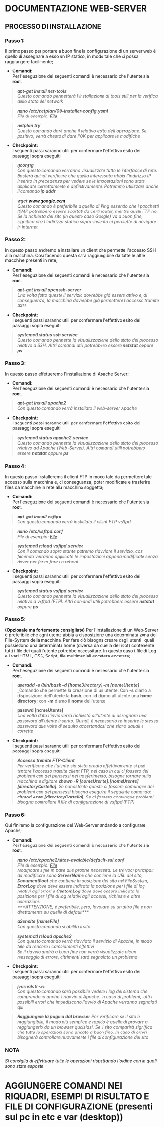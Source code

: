 # DOCUMENTAZIONE WEB-SERVER

## PROCESSO DI INSTALLAZIONE


### **Passo 1:**
Il primo passo per portare a buon fine la configurazione di un server web è quello di assegnare a esso un IP statico, in modo tale che si possa raggiungere facilmente;

- **Comandi:** <br>
Per l'eseguzione dei seguenti comandi è necessario che l'utente sia **root**.

> ***apt-get install net-tools*** <br>
_Questo comando permetterà l'installazione di tools utili per la verifica dello stato del network_

> ***nano /etc/netplan/00-installer-config.yaml*** <br>
_File di esempio: [File](https://github.com/Enrypase/WEB-SERVER/blob/main/00-installer-config.yaml)_

> ***netplan try*** <br>
_Questo comando darà anche il relativo esito dell'operazione. Se positivo, verrà chesto di dare l'OK per applicare le modifiche_

- **Checkpoint:** <br>
I seguenti passi saranno utili per confermare l'effettivo esito dei passaggi sopra eseguiti.

> ***ifconfig*** <br>
_Con questo comando verranno visualizzate tutte le interfacce di rete. Basterà quindi verificare che quella interessata abbia l'indirizzo IP inserito in precedenza per vedere se le impostazioni sono state applicate correttamente e definitivamente. Potremmo utilizzare anche il comando **ip addr**_

> ***wget www.google.com*** <br>
_Questo comando è preferibile a quello di Ping essendo che i pacchetti ICMP potrebbero essere scartati da certi router, mentre quelli FTP no. Se la richiesta del sito (in questo caso Google) va a buon fine, significa che l'indirizzo statico sopra-inserito ci permette di navigare in internet_


### **Passo 2:**
In questo passo andremo a installare un client che permette l'accesso SSH alla macchina. Così facendo questa sarà raggiungibile da tutte le altre macchine presenti in rete;

- **Comandi:** <br>
Per l'eseguzione dei seguenti comandi è necessario che l'utente sia **root**.

> ***apt-get install openssh-server*** <br>
_Una volta fatto questo il servizio dovrebbe già essere attivo e, di conseguenza, la macchina dovrebbe già permettere l'accesso tramite SSH_

- **Checkpoint:** <br>
I seguenti passi saranno utili per confermare l'effettivo esito dei passaggi sopra eseguiti.

> ***systemctl status ssh.service*** <br>
_Questo comando permette la visualizzazione dello stato del processo relativo a SSH. Altri comandi utili potrebbero essere ***netstat*** oppure ***ps***_


### **Passo 3:**
In questo passo effetueremo l'installazione di Apache Server;

- **Comandi:** <br>
Per l'eseguzione dei seguenti comandi è necessario che l'utente sia **root**.

> ***apt-get install apache2*** <br>
_Con questo comando verrà installato il web-server Apache_

- **Checkpoint:** <br>
I seguenti passi saranno utili per confermare l'effettivo esito dei passaggi sopra eseguiti.

> ***systemctl status apache2.service*** <br>
_Questo comando permette la visualizzazione dello stato del processo relativo ad Apache (Web-Server). Altri comandi utili potrebbero essere ***netstat*** oppure ***ps***_


### **Passo 4:**
In questo passo installeremo il client FTP in modo tale da permettere tale accesso sulla macchina e, di conseguenza, poter modificare e trasferire files da macchine in rete alla macchina soggetta;

- **Comandi:** <br>
Per l'eseguzione dei seguenti comandi è necessario che l'utente sia **root**.

> ***apt-get install vsftpd*** <br>
_Con questo comando verrà installato il client FTP vsftpd_

> ***nano /etc/vsftpd.conf*** <br>
_File di esempio: [File](https://github.com/Enrypase/WEB-SERVER/blob/main/vsftpd.conf)_

> ***systemctl reload vsftpd.service*** <br>
_Con il comando sopra stante potremo riavviare il servizio, così facendo verranno applicate le impostazioni appena modificate senza dover per forza fare un reboot_

- **Checkpoint:** <br>
I seguenti passi saranno utili per confermare l'effettivo esito dei passaggi sopra eseguiti.

> ***systemctl status vsftpd.service*** <br>
_Questo comando permette la visualizzazione dello stato del processo relativo a vsftpd (FTP). Altri comandi utili potrebbero essere ***netstat*** oppure ***ps***_


### **Passo 5:**
**(Opzionale ma fortemente consigliato)** Per l'installazione di un Web-Server è preferibile che ogni utente abbia a disposizione una determinata zona del File-System della macchina.
Per fare ciò bisogna creare degli utenti i quali possiedono una determinata home (diversa da quella del root) contenente tutti i file dei quali l'utente potrebbe necessitare. In questo caso i file di Log e i vari HTML, CSS, Script, file multimediali eccetera eccetera;

- **Comandi:** <br>
Per l'eseguzione dei seguenti comandi è necessario che l'utente sia **root**.

> ***useradd -s /bin/bash -d [homeDirectory] -m [nomeUtente]*** <br>
_Comando che permette la creazione di un utente. Con **-s** diamo a disposizione dell'utente la **bash**; con **-d** diamo all'utente una **home directory**; con **-m** diamo il **nome** dell'utente

> **passwd [nomeUtente]** <br>
_Una volta  dato l'invio verrà richiesto all'utente di assegnare una password all'utente inserito. Quindi, è necessario re-inserire la stessa password due volte di seguito accertandosi che siano uguali e corrette_

- **Checkpoint:** <br>
I seguenti passi saranno utili per confermare l'effettivo esito dei passaggi sopra eseguiti.

> ***Accesso tramite FTP-Client*** <br>
_Per verificare che l'utente sia stato creato effettivamente si può tentare l'accesso tramite client FTP, nel caso in cui ci fossero dei problemi con dei permessi nel trasferimento, bisogna tornare sulla macchina e digitare ***chown -R [nomeUtente]:[nomeUtente] [directoryCartella]***.
Se nonostante questo ci fossero comunque dei problemi con dei permessi bisogna eseguire il seguente comando: ***chmod +rwx [directoryCartella]***.
Se ci fossero comunque problemi bisogna controllare il file di configurazione di vsftpd (FTP)_


### **Passo 6:**
Qui finiremo la configurazione del Web-Server andando a configurare Apache;

- **Comandi:** <br>
Per l'eseguzione dei seguenti comandi è necessario che l'utente sia **root**.

> ***nano /etc/apache2/sites-avaiable/default-ssl.conf*** <br>
_File di esempio: [File](https://github.com/Enrypase/WEB-SERVER/blob/main/000-default.conf) <br>
Modificare il file in base alle proprie necessità. Le tre voci principali da modificare sono ***ServerName*** che contiene la URL del sito, ***DocumentRoot*** che contiene la posizione del sito nel FileSystem, ***ErrorLog*** dove deve essere indicata la posizione per i file di log relativi agli errori e ***CustomLog*** dove deve essere indicata la posizione per i file di log relativi agli accessi, richieste e altre operazioni. <br>
***ATTENZIONE, è preferibile, però, lavorare su un altro file e non direttamente su quello di default_***

> ***a2ensite [nomeFile]*** <br>
_Con questo comando si abilita il sito_

> ***systemctl reload apache2*** <br>
_Con questo comando verrà riavviato il servizio di Apache, in modo tale da rendere i cambiamenti effettivi <br>
Se il riavvio andrà a buon fine non verrà visualizzato alcun messaggio di errore, altrimenti sarà segnalato un problema_

- **Checkpoint:** <br>
I seguenti passi saranno utili per confermare l'effettivo esito dei passaggi sopra eseguiti.

> ***journalctl -xe*** <br>
_Con questo comando sarà possibile vedere i log del sistema che comprendono anche il riavvio di Apache. In caso di problemi, tutti i possibili errori che impediscono l'avvio di Apache verranno segnalati qui_

> ***Raggiungere la pagina dal browser***
_Per verificare se il sito è raggiungibile, il modo più semplice e rapido è quello di provare a raggiungerlo da un browser qualsiasi. Se il sito comparirà significa che tutte le operazioni sono andate a buon fine. In caso di errori bisognerà controllare nuovamente i file di configurazione del sito_


### NOTA: <br>
*Si consiglia di effettuare tutte le operazioni rispettando l'ordine con le quali sono state esposte* <br>


# AGGIUNGERE COMANDI NEI RIQUADRI, ESEMPI DI RISULTATO E FILE DI CONFIGURAZIONE (presenti sul pc in etc e var (desktop))
